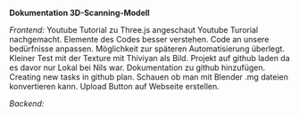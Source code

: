 **Dokumentation 3D-Scanning-Modell**

*Frontend:*
Youtube Tutorial zu Three.js angeschaut
Youtube Turorial nachgemacht.
Elemente des Codes besser verstehen.
Code an unsere bedürfnisse anpassen.
Möglichkeit zur späteren Automatisierung überlegt.
Kleiner Test mit der Texture mit Thiviyan als Bild.
Projekt auf github laden da es davor nur Lokal bei Nils war.
Dokumentation zu github hinzufügen.
Creating new tasks in github plan.
Schauen ob man mit Blender .mg dateien konvertieren kann.
Upload Button auf Webseite erstellen.






*Backend:*